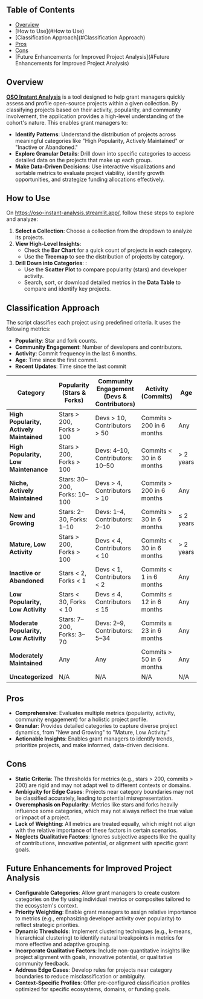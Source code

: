 ## Table of Contents
- [Overview](#Overview)
- [How to Use](#How to Use)
- [Classification Approach](#Classification Approach)
- [Pros](#Pros)
- [Cons](#Cons)
- [Future Enhancements for Improved Project Analysis](#Future Enhancements for Improved Project Analysis)

## Overview

[**OSO Instant Analysis**](https://oso-instant-analysis.streamlit.app/) is a tool designed to help grant managers quickly assess and profile open-source projects within a given collection. By classifying projects based on their activity, popularity, and community involvement, the application provides a high-level understanding of the cohort's nature. This enables grant managers to:

- **Identify Patterns**: Understand the distribution of projects across meaningful categories like "High Popularity, Actively Maintained" or "Inactive or Abandoned."
- **Explore Granular Details**: Drill down into specific categories to access detailed data on the projects that make up each group.
- **Make Data-Driven Decisions**: Use interactive visualizations and sortable metrics to evaluate project viability, identify growth opportunities, and strategize funding allocations effectively.

## How to Use

On https://oso-instant-analysis.streamlit.app/, follow these steps to explore and analyze:

1. **Select a Collection**: Choose a collection from the dropdown to analyze its projects.
2. **View High-Level Insights**:
   - Check the **Bar Chart** for a quick count of projects in each category.
    - Use the **Treemap** to see the distribution of projects by category. 
3. **Drill Down into Categories**: :
    - Use the **Scatter Plot** to compare popularity (stars) and developer activity.
    - Search, sort, or download detailed metrics in the **Data Table** to compare and identify key projects.

## Classification Approach

The script classifies each project using predefined criteria. It uses the following metrics:
- **Popularity**: Star and fork counts.
- **Community Engagement**: Number of developers and contributors.
- **Activity**: Commit frequency in the last 6 months.
- **Age**: Time since the first commit.
- **Recent Updates**: Time since the last commit

| **Category**                             | **Popularity (Stars & Forks)** | **Community Engagement (Devs & Contributors)** | **Activity (Commits)**    | **Age**   | **Recent Updates**    |
| ---------------------------------------- | ------------------------------ | ---------------------------------------------- | ------------------------- | --------- | --------------------- |
| **High Popularity, Actively Maintained** | Stars > 200, Forks > 100       | Devs > 10, Contributors > 50                   | Commits > 200 in 6 months | Any       | Within last 180 days  |
| **High Popularity, Low Maintenance**     | Stars > 200, Forks > 100       | Devs: 4–10, Contributors: 10–50                | Commits < 30 in 6 months  | > 2 years | None in last 180 days |
| **Niche, Actively Maintained**           | Stars: 30–200, Forks: 10–100   | Devs > 4, Contributors > 10                    | Commits > 200 in 6 months | Any       | Within last 180 days  |
| **New and Growing**                      | Stars: 2–30, Forks: 1–10       | Devs: 1–4, Contributors: 2–10                  | Commits > 30 in 6 months  | ≤ 2 years | Within last 180 days  |
| **Mature, Low Activity**                 | Stars > 200, Forks > 100       | Devs < 4, Contributors < 10                    | Commits < 30 in 6 months  | > 2 years | None in last 180 days |
| **Inactive or Abandoned**                | Stars < 2, Forks < 1           | Devs < 1, Contributors < 2                     | Commits < 1 in 6 months   | Any       | None in last 365 days |
| **Low Popularity, Low Activity**         | Stars < 30, Forks < 10         | Devs ≤ 4, Contributors ≤ 15                    | Commits ≤ 12 in 6 months  | Any       | Any                   |
| **Moderate Popularity, Low Activity**    | Stars: 7–200, Forks: 3–70      | Devs: 2–9, Contributors: 5–34                  | Commits ≤ 23 in 6 months  | Any       | Any                   |
| **Moderately Maintained**                | Any                            | Any                                            | Commits > 50 in 6 months  | Any       | Within last 180 days  |
| **Uncategorized**                        | N/A                            | N/A                                            | N/A                       | N/A       | N/A                   |

## Pros
- **Comprehensive**: Evaluates multiple metrics (popularity, activity, community engagement) for a holistic project profile.
- **Granular**: Provides detailed categories to capture diverse project dynamics, from "New and Growing" to "Mature, Low Activity."
- **Actionable Insights**: Enables grant managers to identify trends, prioritize projects, and make informed, data-driven decisions.

## Cons
- **Static Criteria**: The thresholds for metrics (e.g., stars > 200, commits > 200) are rigid and may not adapt well to different contexts or domains.
- **Ambiguity for Edge Cases**: Projects near category boundaries may not be classified accurately, leading to potential misrepresentation.
- **Overemphasis on Popularity**: Metrics like stars and forks heavily influence some categories, which may not always reflect the true value or impact of a project.
- **Lack of Weighting**: All metrics are treated equally, which might not align with the relative importance of these factors in certain scenarios.
- **Neglects Qualitative Factors**: Ignores subjective aspects like the quality of contributions, innovative potential, or alignment with specific grant goals.

## Future Enhancements for Improved Project Analysis
- **Configurable Categories**: Allow grant managers to create custom categories on the fly using individual metrics or composites tailored to the ecosystem's context.
- **Priority Weighting**: Enable grant managers to assign relative importance to metrics (e.g., emphasizing developer activity over popularity) to reflect strategic priorities.
- **Dynamic Thresholds**: Implement clustering techniques (e.g., k-means, hierarchical clustering) to identify natural breakpoints in metrics for more effective and adaptive grouping.
- **Incorporate Qualitative Factors**: Include non-quantitative insights like project alignment with goals, innovative potential, or qualitative community feedback.
- **Address Edge Cases**: Develop rules for projects near category boundaries to reduce misclassification or ambiguity.
- **Context-Specific Profiles**: Offer pre-configured classification profiles optimized for specific ecosystems, domains, or funding goals.
